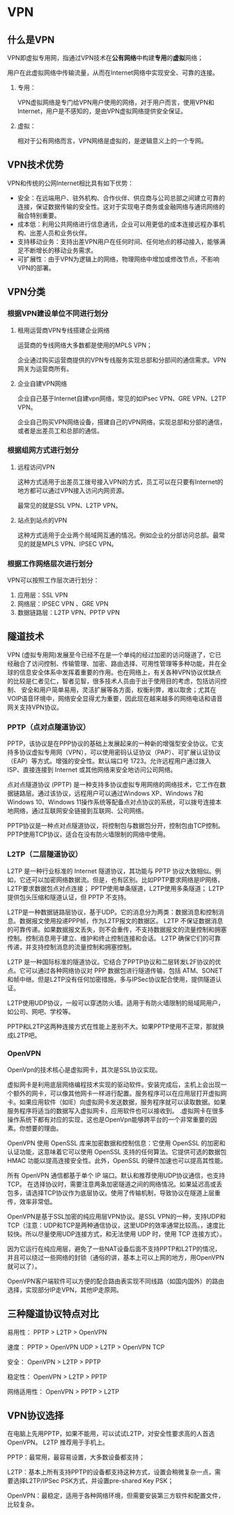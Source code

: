 # VPN

## 什么是VPN

VPN即虚拟专用网，指通过VPN技术在**公有网络**中构建**专用**的**虚拟**网络；

用户在此虚拟网络中传输流量，从而在Internet网络中实现安全、可靠的连接。

1. 专用：

   VPN虚拟网络是专门给VPN用户使用的网络，对于用户而言，使用VPN和Internet，用户是不感知的，是由VPN虚拟网络提供安全保证。

2. 虚拟：

   相对于公有网络而言，VPN网络是虚拟的，是逻辑意义上的一个专网。

## VPN技术优势

VPN和传统的公网Internet相比具有如下优势：

- 安全：在远端用户、驻外机构、合作伙伴、供应商与公司总部之间建立可靠的连接，保证数据传输的安全性。这对于实现电子商务或金融网络与通讯网络的融合特别重要。
- 成本低：利用公共网络进行信息通讯，企业可以用更低的成本连接远程办事机构、出差人员和业务伙伴。
- 支持移动业务：支持出差VPN用户在任何时间、任何地点的移动接入，能够满足不断增长的移动业务需求。
- 可扩展性：由于VPN为逻辑上的网络，物理网络中增加或修改节点，不影响VPN的部署。

## VPN分类

### 根据VPN建设单位不同进行划分

1. 租用运营商VPN专线搭建企业网络

   运营商的专线网络大多数都是使用的MPLS VPN；

   企业通过购买运营商提供的VPN专线服务实现总部和分部间的通信需求。VPN网关为运营商所有。

2. 企业自建VPN网络

   企业自己基于Internet自建vpn网络，常见的如IPsec VPN、GRE VPN、L2TP VPN。

   企业自己购买VPN网络设备，搭建自己的VPN网络，实现总部和分部的通信，或者是出差员工和总部的通信。

### 根据组网方式进行划分

1. 远程访问VPN

   这种方式适用于出差员工拨号接入VPN的方式，员工可以在只要有Internet的地方都可以通过VPN接入访问内网资源。

   最常见的就是SSL VPN、L2TP VPN。

2. 站点到站点的VPN

   这种方式适用于企业两个局域网互通的情况。例如企业的分部访问总部。最常见的就是MPLS VPN、IPSEC VPN。

### 根据工作网络层次进行划分

VPN可以按照工作层次进行划分：

1. 应用层：SSL VPN
2. 网络层：IPSEC VPN 、GRE VPN
3. 数据链路层：L2TP VPN、PPTP VPN

## 隧道技术

VPN (虚拟专用网)发展至今已经不在是一个单纯的经过加密的访问隧道了，它已经融合了访问控制、传输管理、加密、路由选择、可用性管理等多种功能，并在全球的信息安全体系中发挥着重要的作用。也在网络上，有关各种VPN协议优缺点的比较是仁者见仁，智者见智，很多技术人员由于出于使用目的考虑，包括访问控制、 安全和用户简单易用，灵活扩展等各方面，权衡利弊，难以取舍；尤其在VOIP语音环境中，网络安全显得尤为重要，因此现在越来越多的网络电话和语音网关支持VPN协议。

### PPTP（点对点隧道协议）

PPTP，该协议是在PPP协议的基础上发展起来的一种新的增强型安全协议。它支持多协议虚拟专用网（VPN），可以使用密码认证协议（PAP）、可扩展认证协议（EAP）等方式。增强的安全性。默认端口号 1723。允许远程用户通过拨入 ISP、直接连接到 Internet 或其他网络来安全地访问公司网络。

点对点隧道协议 (PPTP) 是一种支持多协议虚拟专用网络的网络技术，它工作在数据链路层。通过该协议，远程用户可以通过Windows XP、Windows 7和Windows 10、Windows 11操作系统等配备点对点协议的系统，可以拨号连接本地网络，通过互联网安全链接到互联网、公司网络。

PPTP协议是一种点对点隧道协议，将控制包与数据包分开，控制包由TCP控制。 PPTP使用TCP协议，适合在没有防火墙限制的网络中使用。

### L2TP（二层隧道协议）

L2TP 是一种行业标准的 Internet 隧道协议，其功能与 PPTP 协议大致相似。例如，它还可以加密网络数据流。但是，也有区别。比如PPTP要求网络是IP网络，L2TP要求数据包点对点连接； PPTP使用单条隧道，L2TP使用多条隧道； L2TP 提供包头压缩和隧道认证，但 PPTP 不支持。

L2TP是一种数据链路层协议，基于UDP。它的消息分为两类：数据消息和控制消息。数据报文使用投递PPP帧，作为L2TP报文的数据区。 L2TP 不保证数据消息的可靠传递。如果数据报文丢失，则不会重传，不支持数据报文的流量控制和拥塞控制。控制消息用于建立、维护和终止控制连接和会话。 L2TP 确保它们的可靠传递，并支持控制消息的流量控制和拥塞控制。

L2TP 是一种国际标准的隧道协议。它结合了PPTP协议和二层转发L2F协议的优点。它可以通过各种网络协议对 PPP 数据包进行隧道传输，包括 ATM、SONET 和帧中继。但是L2TP没有任何加密措施，多与IPSec协议配合使用，提供隧道认证。

L2TP使用UDP协议，一般可以穿透防火墙。适用于有防火墙限制的局域网用户，如公司、网吧、学校等。

PPTP和L2TP这两种连接方式在性能上差别不大。如果PPTP使用不正常，那就换成L2TP吧。

### OpenVPN

OpenVpn的技术核心是虚拟网卡，其次是SSL协议实现。

虚拟网卡是利用底层网络编程技术实现的驱动软件。安装完成后，主机上会出现一个额外的网卡，可以像其他网卡一样进行配置。服务程序可以在应用层打开虚拟网卡。如果应用软件（如IE）向虚拟网卡发送数据，服务程序就可以读取数据。如果服务程序将适当的数据写入虚拟网卡，应用软件也可以接收到。 .虚拟网卡在很多操作系统下都有对应的实现，这也是OpenVpn能够跨平台的一个非常重要的因素。你想要的理由。

OpenVPN 使用 OpenSSL 库来加密数据和控制信息：它使用 OpenSSL 的加密和认证功能，这意味着它可以使用 OpenSSL 支持的任何算法。它提供可选的数据包 HMAC 功能以提高连接安全性。此外，OpenSSL 的硬件加速也可以提高其性能。

所有 OpenVPN 通信都基于单个 IP 端口。默认和推荐使用UDP协议通信，也支持TCP。
在选择协议时，需要注意两条加密隧道之间的网络情况。如果延迟高或丢包多，请选择TCP协议作为底层协议。使用了传输机制，导致协议在隧道上层重传，效率非常低。

OpenVPN是基于SSL加密的纯应用层VPN协议。是SSL VPN的一种，支持UDP和TCP（注意：UDP和TCP是两种通信协议，这里UDP的效率通常比较高。，速度比较快。所以尽量使用UDP连接方式，和无法使用 UDP 时，使用 TCP 连接方式）。

因为它运行在纯应用层，避免了一些NAT设备后面不支持PPTP和L2TP的情况，并且可以绕过一些网络的封锁（通俗的讲，基本上可以上网的地方，用OpenVPN就可以了）。

OpenVPN客户端软件可以方便的配合路由表实现不同线路（如国内国外）的路由选择，实现部分IP走VPN，其他IP走原网。

## 三种隧道协议特点对比

易用性： PPTP > L2TP > OpenVPN

速度： PPTP > OpenVPN UDP > L2TP > OpenVPN TCP

安全： OpenVPN > L2TP > PPTP

稳定性： OpenVPN > L2TP > PPTP

网络适​​用性： OpenVPN > PPTP > L2TP

## VPN协议选择

在电脑上先用PPTP，如果不能用，可以试试L2TP，对安全性要求高的人首选OpenVPN。 L2TP 推荐用于手机上。

PPTP：最常用，最容易设置，大多数设备都支持；

L2TP：基本上所有支持PPTP的设备都支持这种方式，设置会稍微复杂一点，需要选择L2TP/IPSec PSK方式，并设置pre-shared Key PSK；

OpenVPN：最稳定，适用于各种网络环境，但需要安装第三方软件和配置文件，比较复杂。
